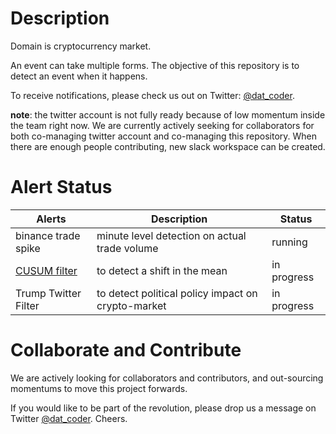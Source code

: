 # Description

Domain is cryptocurrency market.

An event can take multiple forms. The objective of this repository is to detect an event when it happens. 

To receive notifications, please check us out on Twitter: [@dat_coder](https://twitter.com/dat_coder).

**note**: the twitter account is not fully ready because of low momentum inside the team right now. We are currently actively seeking for collaborators for both co-managing twitter account and co-managing this repository. When there are enough people contributing, new slack workspace can be created.

# Alert Status

| Alerts | Description | Status | 
| --- | --- | --- |
| binance trade spike | minute level detection on actual trade volume | running |
| [CUSUM filter](https://en.wikipedia.org/wiki/CUSUM) | to detect a shift in the mean | in progress |
| Trump Twitter Filter | to detect political policy impact on crypto-market | in progress | 

# Collaborate and Contribute

We are actively looking for collaborators and contributors, and out-sourcing momentums to move this project forwards.

If you would like to be part of the revolution, please drop us a message on Twitter [@dat_coder](https://twitter.com/dat_coder). Cheers.
